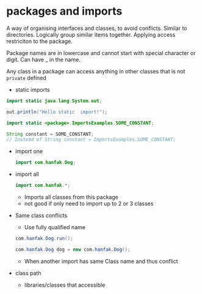 # packages and imports

A way of organising interfaces and classes, to avoid conflicts. Similar to directories. Logically group similar items together. Applying access restriciton to the package.

Package names are in lowercase and cannot start with special character or digit. Can have _ in the name.

Any class in a package can access anything in other classes that is not `private` defined

- static imports

```java
import static java.lang.System.out;

out.println("Hello static  import!");
```

```java
import static <package>.ImportsExamples.SOME_CONSTANT;

String constant = SOME_CONSTANT;
// Instead of String constant = ImportsExamples.SOME_CONSTANT;
```

- import one

  ```java
  import com.hanfak.Dog;
  ```

- import all

  ```java
  import com.hanfak.*;
  ```

  - Imports all classes from this package
  - not good if only need to import up to 2 or 3 classes


- Same class conflicts
  - Use fully qualified name

  ```java
  com.hanfak.Dog.run();

  com.hanfak.Dog dog = new com.hanfak.Dog();
  ```
    - When another import has same Class name and thus conflict


- class path
  - libraries/classes that accessible
